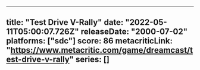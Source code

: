 
---
title: "Test Drive V-Rally"
date: "2022-05-11T05:00:07.726Z"
releaseDate: "2000-07-02"
platforms: ["sdc"]
score: 86
metacriticLink: "https://www.metacritic.com/game/dreamcast/test-drive-v-rally"
series: []
---
